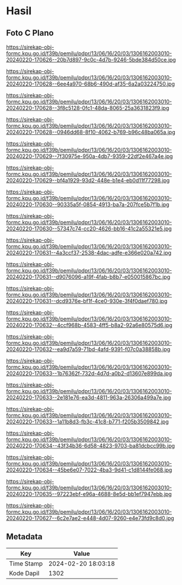 # Hasil

## Foto C Plano

https://sirekap-obj-formc.kpu.go.id/f39b/pemilu/pdpr/13/06/16/20/03/1306162003010-20240220-170626--20b7d897-9c0c-4d7b-9246-5bde384d50ce.jpg

https://sirekap-obj-formc.kpu.go.id/f39b/pemilu/pdpr/13/06/16/20/03/1306162003010-20240220-170628--6ee4a970-68b6-490d-af35-6a2a03224750.jpg

https://sirekap-obj-formc.kpu.go.id/f39b/pemilu/pdpr/13/06/16/20/03/1306162003010-20240220-170628--3f8c5128-0fc1-48da-8065-25a3631823f9.jpg

https://sirekap-obj-formc.kpu.go.id/f39b/pemilu/pdpr/13/06/16/20/03/1306162003010-20240220-170628--0946dd68-8f10-4062-b769-b96c48ba065a.jpg

https://sirekap-obj-formc.kpu.go.id/f39b/pemilu/pdpr/13/06/16/20/03/1306162003010-20240220-170629--7f30975e-950a-4db7-9359-22df2e467a4e.jpg

https://sirekap-obj-formc.kpu.go.id/f39b/pemilu/pdpr/13/06/16/20/03/1306162003010-20240220-170629--bf4a1929-93d2-448e-b1e4-eb0d11f77298.jpg

https://sirekap-obj-formc.kpu.go.id/f39b/pemilu/pdpr/13/06/16/20/03/1306162003010-20240220-170630--90335a5f-0854-4913-ba7a-207fce5b7f1b.jpg

https://sirekap-obj-formc.kpu.go.id/f39b/pemilu/pdpr/13/06/16/20/03/1306162003010-20240220-170630--57347c74-cc20-4626-bb16-41c2a55321e5.jpg

https://sirekap-obj-formc.kpu.go.id/f39b/pemilu/pdpr/13/06/16/20/03/1306162003010-20240220-170631--4a3ccf37-2538-4dac-adfe-e366e020a742.jpg

https://sirekap-obj-formc.kpu.go.id/f39b/pemilu/pdpr/13/06/16/20/03/1306162003010-20240220-170631--d9076096-a19f-4fab-b8b7-e050015867bc.jpg

https://sirekap-obj-formc.kpu.go.id/f39b/pemilu/pdpr/13/06/16/20/03/1306162003010-20240220-170631--dcd9376e-bf1f-4ce0-930e-3f4f0daef780.jpg

https://sirekap-obj-formc.kpu.go.id/f39b/pemilu/pdpr/13/06/16/20/03/1306162003010-20240220-170632--4ccf968b-4583-4ff5-b8a2-92a6e80575d6.jpg

https://sirekap-obj-formc.kpu.go.id/f39b/pemilu/pdpr/13/06/16/20/03/1306162003010-20240220-170632--ea9d7a59-71bd-4afd-9391-f07c0a38858b.jpg

https://sirekap-obj-formc.kpu.go.id/f39b/pemilu/pdpr/13/06/16/20/03/1306162003010-20240220-170633--1b76362f-732d-4d7d-a0b2-d13607e899da.jpg

https://sirekap-obj-formc.kpu.go.id/f39b/pemilu/pdpr/13/06/16/20/03/1306162003010-20240220-170633--2e181e76-ea3d-4811-963a-26306a499a7e.jpg

https://sirekap-obj-formc.kpu.go.id/f39b/pemilu/pdpr/13/06/16/20/03/1306162003010-20240220-170633--1a11b8d3-fb3c-41c8-b771-f205b3509842.jpg

https://sirekap-obj-formc.kpu.go.id/f39b/pemilu/pdpr/13/06/16/20/03/1306162003010-20240220-170634--43f34b36-6d58-4823-9703-ba81dcbcc99b.jpg

https://sirekap-obj-formc.kpu.go.id/f39b/pemilu/pdpr/13/06/16/20/03/1306162003010-20240220-170634--45be6e07-7022-4ba3-9d41-c1d8144fe068.jpg

https://sirekap-obj-formc.kpu.go.id/f39b/pemilu/pdpr/13/06/16/20/03/1306162003010-20240220-170635--97223ebf-e96a-4688-8e5d-bb1ef7947ebb.jpg

https://sirekap-obj-formc.kpu.go.id/f39b/pemilu/pdpr/13/06/16/20/03/1306162003010-20240220-170627--6c2e7ae2-e448-4d07-9260-e4e73fd9c8d0.jpg


## Metadata

| Key        | Value               |
| ---------- | ------------------- |
| Time Stamp | 2024-02-20 18:03:18 |
| Kode Dapil | 1302                |



